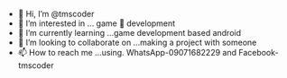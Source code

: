 - 👋 Hi, I’m @tmscoder
- 👀 I’m interested in ... game 🎯 development
- 🌱 I’m currently learning ...game development based android
- 💞️ I’m looking to collaborate on ...making a project with someone
- 📫 How to reach me ...using. WhatsApp-09071682229
                        and Facebook- tmscoder


<!---
tobi-michaels1/tobi-michaels1 is a ✨ special ✨ repository because its `README.md` (this file) appears on your GitHub profile.
You can click the Preview link to take a look at your changes.
--->
